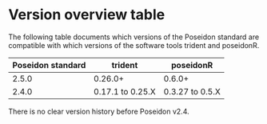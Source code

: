 # Version overview table

The following table documents which versions of the Poseidon standard are compatible with which versions of the software tools trident and poseidonR.

| Poseidon standard | trident          | poseidonR       |
|-------------------|------------------|-----------------|
| 2.5.0             | 0.26.0+          | 0.6.0+          |
| 2.4.0             | 0.17.1 to 0.25.X | 0.3.27 to 0.5.X |

There is no clear version history before Poseidon v2.4.
